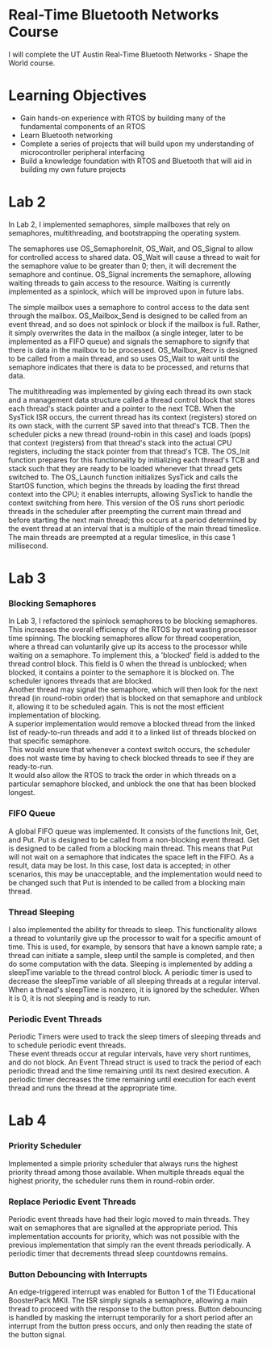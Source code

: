 # Real-Time Bluetooth Networks Course

I will complete the UT Austin Real-Time Bluetooth Networks - Shape the World course.

# Learning Objectives

* Gain hands-on experience with RTOS by building many of the fundamental components of an RTOS
* Learn Bluetooth networking
* Complete a series of projects that will build upon my understanding of microcontroller peripheral interfacing
* Build a knowledge foundation with RTOS and Bluetooth that will aid in building my own future projects


# Lab 2

In Lab 2, I implemented semaphores, simple mailboxes that rely on semaphores, multithreading, and bootstrapping the operating system.  

The semaphores use OS_SemaphoreInit, OS_Wait, and OS_Signal to allow for controlled access to shared data.  OS_Wait will cause a thread to wait for the semaphore value to be greater than 0; then, it will decrement the semaphore and continue.  OS_Signal increments the semaphore, allowing waiting threads to gain access to the resource.  Waiting is currently implemented as a spinlock, which will be improved upon in future labs.

The simple mailbox uses a semaphore to control access to the data sent through the mailbox.  OS_Mailbox_Send is designed to be called from an event thread, and so does not spinlock or block if the mailbox is full.  Rather, it simply overwrites the data in the mailbox (a single integer, later to be implemented as a FIFO queue) and signals the semaphore to signify that there is data in the mailbox to be processed.  OS_Mailbox_Recv is designed to be called from a main thread, and so uses OS_Wait to wait until the semaphore indicates that there is data to be processed, and returns that data.

The multithreading was implemented by giving each thread its own stack and a management data structure called a thread control block that stores each thread's stack pointer and a pointer to the next TCB.  When the SysTick ISR occurs, the current thread has its context (registers) stored on its own stack, with the current SP saved into that thread's TCB.  Then the scheduler picks a new thread (round-robin in this case) and loads (pops) that context (registers) from that thread's stack into the actual CPU registers, including the stack pointer from that thread's TCB.  The OS_Init function prepares for this functionality by initializing each thread's TCB and stack such that they are ready to be loaded whenever that thread gets switched to.  The OS_Launch function initializes SysTick and calls the StartOS function, which begins the threads by loading the first thread context into the CPU; it enables interrupts, allowing SysTick to handle the context switching from here.  This version of the OS runs short periodic threads in the scheduler after preempting the current main thread and before starting the next main thread; this occurs at a period determined by the event thread at an interval that is a multiple of the main thread timeslice.  The main threads are preempted at a regular timeslice, in this case 1 millisecond.

# Lab 3

### Blocking Semaphores
In Lab 3, I refactored the spinlock semaphores to be blocking semaphores.  This increases the overall efficiency of the RTOS by not wasting processor time spinning.
The blocking semaphores allow for thread cooperation, where a thread can voluntarily give up its access to the processor while waiting on a semaphore.
To implement this, a 'blocked' field is added to the thread control block.  This field is 0 when the thread is unblocked; when blocked, it contains a pointer to the semaphore it is blocked on.
The scheduler ignores threads that are blocked.  
Another thread may signal the semaphore, which will then look for the next thread (in round-robin order) that is blocked on that semaphore and unblock it, allowing it to be scheduled again.
This is not the most efficient implementation of blocking.  
A superior implementation would remove a blocked thread from the linked list of ready-to-run threads and add it to a linked list of threads blocked on that specific semaphore.  
This would ensure that whenever a context switch occurs, the scheduler does not waste time by having to check blocked threads to see if they are ready-to-run.  
It would also allow the RTOS to track the order in which threads on a particular semaphore blocked, and unblock the one that has been blocked longest.

### FIFO Queue
A global FIFO queue was implemented. It consists of the functions Init, Get, and Put.  Put is designed to be called from a non-blocking event thread.
Get is designed to be called from a blocking main thread.  This means that Put will not wait on a semaphore that indicates the space left in the FIFO.
As a result, data may be lost.  In this case, lost data is accepted; 
in other scenarios, this may be unacceptable, and the implementation would need to be changed such that Put is intended to be called from a blocking main thread.

### Thread Sleeping
I also implemented the ability for threads to sleep.  This functionality allows a thread to voluntarily give up the processor to wait for a specific amount of time. 
This is used, for example, by sensors that have a known sample rate; a thread can initiate a sample, sleep until the sample is completed, and then do some computation with the data.
Sleeping is implemented by adding a sleepTime variable to the thread control block.  A periodic timer is used to decrease the sleepTime variable of all sleeping threads at a regular interval.
When a thread's sleepTime is nonzero, it is ignored by the scheduler.  When it is 0, it is not sleeping and is ready to run.

### Periodic Event Threads
Periodic Timers were used to track the sleep timers of sleeping threads and to schedule periodic event threads.  
These event threads occur at regular intervals, have very short runtimes, and do not block.
An Event Thread struct is used to track the period of each periodic thread and the time remaining until its next desired execution.
A periodic timer decreases the time remaining until execution for each event thread and runs the thread at the appropriate time.

# Lab 4

### Priority Scheduler
Implemented a simple priority scheduler that always runs the highest priority thread among those available. When multiple threads equal the highest priority, the scheduler runs them in round-robin order. 

### Replace Periodic Event Threads
Periodic event threads have had their logic moved to main threads.  They wait on semaphores that are signalled at the appropriate period.  This implementation accounts for priority, which was not possible with the previous implementation that simply ran the event threads periodically. A periodic timer that decrements thread sleep countdowns remains.  

### Button Debouncing with Interrupts
An edge-triggered interrupt was enabled for Button 1 of the TI Educational BoosterPack MKII. The ISR simply signals a semaphore, allowing a main thread to proceed with the response to the button press. 
Button debouncing is handled by masking the interrupt temporarily for a short period after an interrupt from the button press occurs, and only then reading the state of the button signal.
